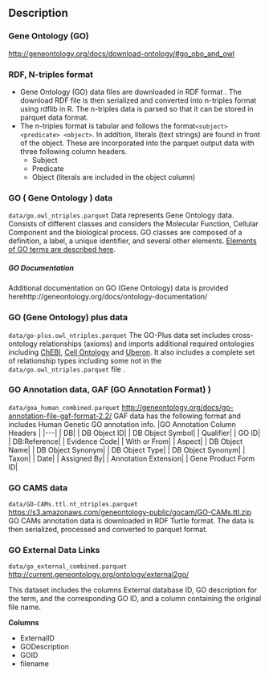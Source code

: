 ## Description

### Gene Ontology (GO)

http://geneontology.org/docs/download-ontology/#go_obo_and_owl

### RDF, N-triples format 
 - Gene Ontology (GO) data files are downloaded in RDF format . The download RDF file is then serialized and converted into n-triples format using rdflib in R. The n-triples data is parsed so that it can be stored in parquet data format. 
 - The n-triples format is tabular and follows the format```<subject> <predicate> <object>```. In addition, literals (text strings) are found in front of the object. These are incorporated into the parquet output data with three following column headers.  
	* Subject
	* Predicate
	* Object  (literals are included in the object column)

### GO ( Gene Ontology ) data 
```data/go.owl_ntriples.parquet```
Data represents Gene Ontology data. Consists of different classes and considers the Molecular Function, Cellular Component and the biological process. GO classes are composed of a definition, a label, a unique identifier, and several other elements.  [Elements of GO terms are described here](http://geneontology.org/docs/ontology/).

##### GO Documentation
Additional documentation on GO (Gene Ontology) data is provided herehttp://geneontology.org/docs/ontology-documentation/

### GO (Gene Ontology) plus data 
```data/go-plus.owl_ntriples.parquet```
The GO-Plus data set includes cross-ontology relationships (axioms) and imports additional required ontologies including [ChEBI](https://www.ebi.ac.uk/chebi/), [Cell Ontology](http://www.obofoundry.org/ontology/cl.html) and [Uberon](http://uberon.github.io/). It also includes a complete set of relationship types including some not in the ```data/go.owl_ntriples.parquet``` file . 

### GO Annotation data, GAF (GO Annotation Format) )
```data/goa_human_combined.parquet```
http://geneontology.org/docs/go-annotation-file-gaf-format-2.2/
GAF data has the following format and includes Human Genetic GO annotation info. 
|GO Annotation Column Headers  | 
|---|
|  DB|
|  DB Object ID|
|  DB Object Symbol|
|  Qualifier|
|  GO ID|
|  DB:Reference|
|  Evidence Code|
|  With or From|
|  Aspect|
|  DB Object Name|
|  DB Object Synonym|
|  DB Object Type|
|  DB Object Synonym|
|  Taxon|
|  Date|
|  Assigned By|
|  Annotation Extension|
|  Gene Product Form ID|

### GO CAMS data
```data/GO-CAMs.ttl.nt_ntriples.parquet```
https://s3.amazonaws.com/geneontology-public/gocam/GO-CAMs.ttl.zip
GO CAMs annotation data is downloaded in RDF Turtle format. The data is then serialized, processed and converted to parquet format. 
 
 ### GO External Data Links
 ```data/go_external_combined.parquet```
 http://current.geneontology.org/ontology/external2go/
 
 This dataset includes the columns External database ID, GO description for the term, and the corresponding GO ID, and a column containing the original file name. 
 
 **Columns**
 * ExternalID
 * GODescription 
 * GOID
 * filename
 
